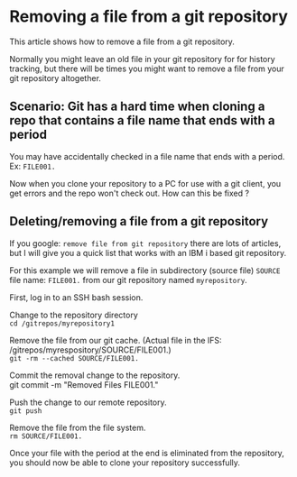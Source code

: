 # Removing a file from a git repository
This article shows how to remove a file from a git repository.

Normally you might leave an old file in your git repository for for history tracking, but there will be times you might want to remove a file from your git repository altogether.

## Scenario: Git has a hard time when cloning a repo that contains a file name that ends with a period 
You may have accidentally checked in a file name that ends with a period. Ex: ```FILE001.```   

Now when you clone your repository to a PC for use with a git client, you get errors and the repo won't check out. How can this be fixed ?   

## Deleting/removing a file from a git repository
If you google: ```remove file from git repository``` there are lots of articles, but I will give you a quick list that works with an IBM i based git repository.    

For this example we will remove a file in subdirectory (source file) ```SOURCE``` file name: ```FILE001.``` from our git repository named ```myrepository```.   

First, log in to an SSH bash session.   

Change to the repository directory   
```cd /gitrepos/myrepository1```   

Remove the file from our git cache. (Actual file in the IFS: /gitrepos/myrespository/SOURCE/FILE001.)   
```git -rm --cached SOURCE/FILE001.```

Commit the removal change to the repository.   
git commit -m "Removed Files FILE001."

Push the change to our remote repository.    
```git push```

Remove the file from the file system.   
```rm SOURCE/FILE001.```

Once your file with the period at the end is eliminated from the repository, you should now be able to clone your repository successfully.
